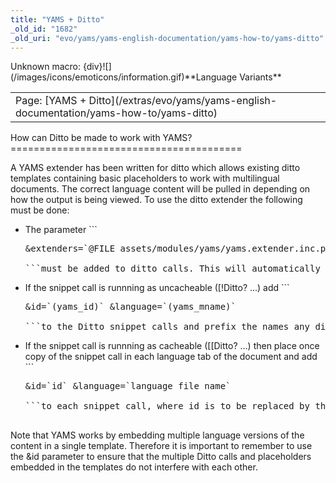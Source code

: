```yaml
---
title: "YAMS + Ditto"
_old_id: "1682"
_old_uri: "evo/yams/yams-english-documentation/yams-how-to/yams-ditto"
---
```


<div class="error"><span class="error">Unknown macro: {div}</span>![](/images/icons/emoticons/information.gif)**Language Variants**

<table class="tableview" width="100%"><tr><td><span class="icon icon-page">Page:</span> [YAMS + Ditto](/extras/evo/yams/yams-english-documentation/yams-how-to/yams-ditto)</td></tr></table></div>How can Ditto be made to work with YAMS?
========================================

A YAMS extender has been written for ditto which allows existing ditto templates containing basic placeholders to work with multilingual documents. The correct language content will be pulled in depending on how the output is being viewed. To use the ditto extender the following must be done:

- The parameter ```
  <pre class="brush: php">
  &extenders=`@FILE assets/modules/yams/yams.extender.inc.php`
  
  ```must be added to ditto calls. This will automatically replace normal placeholders like \[+pagetitle+\] with multilingual ones.
- If the snippet call is runnning as uncacheable (\[!Ditto? ...) add ```
  <pre class="brush: php">
  &id=`(yams_id)` &language=`(yams_mname)`
  
  ```to the Ditto snippet calls and prefix the names any ditto specific placeholders with (yams\_id)\_. For example, when using pagination it will be necessary to use \[+(yams\_id)\_start+\].
- If the snippet call is runnning as cacheable (\[\[Ditto? ...) then place once copy of the snippet call in each language tab of the document and add ```
  <pre class="brush: php">
  &id=`id` &language=`language file name`
  
  ```to each snippet call, where id is to be replaced by the language group id of the language and language file name is to be replaced with the name of the relevant language file. Also prefix the names any ditto specific placeholders with id\_. For example, when using pagination it will be necessary to use \[+id\_start+\].

Note that YAMS works by embedding multiple language versions of the content in a single template. Therefore it is important to remember to use the &id parameter to ensure that the multiple Ditto calls and placeholders embedded in the templates do not interfere with each other.
